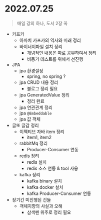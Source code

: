 # 2022.07.25
> 매일 강의 하나, 도서 2장 꼭

- 카프카
	- 아파치 카프카의 역사와 미래 정리
	- 바이너이파일 설치 정리
		- 개념적인 내용은 따로 공부하여서 정리
		- 비동기 테스트를 위해서 선진행
- JPA
	- jpa 환경설정
		- spring, no spring ?
	- jpa CRUD 내용 정리
		- 블로그 정리 필요
	- jpa GeneratedValue 정리
		- 정리 완료
	- jpa 연관관계 정리
	- jpa `@Embeddable`
	- jpa 값 객체
- 글또 글감 정리
	- 이펙티브 자바 item 정리
		- item1, item2
	- rabbitMq 정리
		- Producer-Consumer 연동
	- redis 정리
		- redis 설치
		- redis 소스 연동 & tool 사용
	- kafka 정리
		- kafka binary 설치
		- kafka docker 설치
		- kafka Producer-Consumer 연동
- 장기간 미진행된 건들
	- 객체지향의 사실과 오해
		-	삼색펜 위주로 정리 필요
